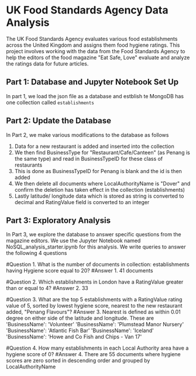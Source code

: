 # UK Food Standards Agency Data Analysis

The UK Food Standards Agency evaluates various food establishments across the United Kingdom and assigns them food hygiene ratings. This project involves working with the data from the Food Standards Agency to help the editors of the food magazine "Eat Safe, Love" evaluate and analyze the ratings data for future articles.

## Part 1: Database and Jupyter Notebook Set Up
In part 1, we load the json file as a database and estblish te MongoDB has one collection called `establishments`

## Part 2: Update the Database
In Part 2, we make various modifications to the database as follows
1. Data for a new restaurant is added and inserted into the collection
2. We then find BusinessType for "Restaurant/Cafe/Canteen" (as Penang is the same type) and read in BusinessTypeID for these class of restaurants
3. This is done as BusinessTypeID for Penang is blank and the id is then added
4. We then delete all documents where LocalAuthorityName is "Dover" and confirm the deletion has taken effect in the collection (establishments)
5. Lastly latitude/ longitude data which is stored as string is converted to decimal and RatingValue field is converted to an integer

## Part 3: Exploratory Analysis
In Part 3, we explore the database to answer specific questions from the magazine editors. We use the Jupyter Notebook named NoSQL_analysis_starter.ipynb for this analysis.
We write queries to answer the following 4 questions

#Question 1. What is the number of documents in collection: establishments having Hygiene score equal to 20?
#Answer 1. 41 documents

#Question 2. Which establishments in London have a RatingValue greater than or equal to 4?
#Answer 2. 33

#Question 3. What are the top 5 establishments with a RatingValue rating value of 5, sorted by lowest hygiene score, nearest to the new restaurant added, "Penang Flavours"?
#Answer 3. Nearest is defined as within 0.01 degree on either side of the latitude and longitude. These are
   'BusinessName': 'Volunteer'
   'BusinessName': 'Plumstead Manor Nursery'
   'BusinessName': 'Atlantic Fish Bar'
   'BusinessName': 'Iceland'
   'BusinessName': 'Howe and Co Fish and Chips - Van 17'

#Question 4. How many establishments in each Local Authority area have a hygiene score of 0?
#Answer 4. There are 55 documents where hygiene scores are zero sorted in descending order and grouped by LocalAuthorityName
   

